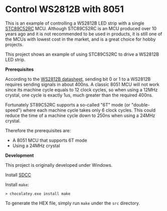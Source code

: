 Control WS2812B with 8051
========================================



This is an example of controlling a WS2812B LED strip with a single [STC89C52RC](http://www.stcmicro.com/datasheet/STC89C51RC-en.pdf) MCU.
Although STC89C52RC is an MCU produced over 10 years ago and it is not recommended to be used in products,
it is still one of the MCUs with lowest cost in the market, and is a great choice for hobby projects.

This project shows an example of using STC89C52RC to drive a WS2812B LED strip.

**Prerequisites**

According to the [WS2812B datasheet](https://cdn-shop.adafruit.com/datasheets/WS2812B.pdf),
sending bit 0 or 1 to a WS2812B requires sending signals in about 400ns.
A classic 8051 MCU will not work since its machine cycle equals to 12 clock cycles,
so when using a 12MHz crystal, one cycle is exactly 1us, much greater than the required 400ns.

Fortunately ST89C52RC supports a so-called "6T" mode (or "double-speed") where each machine cycle takes only 6 clock cycles.
This could reduce the time of a machine cycle down to 250ns when using a 24MHz crystal.

Therefore the prerequisites are:

- A 8051 MCU that supports 6T mode
- Using a 24MHz crystal


**Development**

This project is originally developed under Windows.

Install [SDCC](http://sdcc.sourceforge.net/)

Install `make`:

    > chocolatey.exe install make

To generate the HEX file, simply run `make` under the `src` directory.